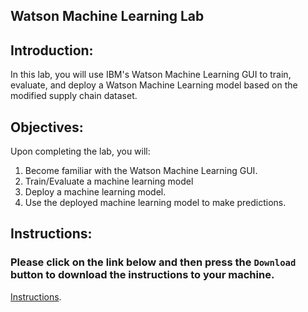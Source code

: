 ## Watson Machine Learning Lab

## Introduction:

In this lab, you will use IBM's Watson Machine Learning GUI to train, evaluate, and deploy a Watson Machine Learning model based on the modified supply chain dataset.  

## Objectives:

Upon completing the lab, you will:

1. Become familiar with the Watson Machine Learning GUI.  
2. Train/Evaluate a machine learning model
3. Deploy a machine learning model. 
4. Use the deployed machine learning model to make predictions.

## Instructions:

### Please click on the link below and then press the `Download` button to download the instructions to your machine.

[Instructions](https://github.com/cerebralace/LMDSX/blob/master/Lab-3/WatsonMachineLearning.pdf). 
